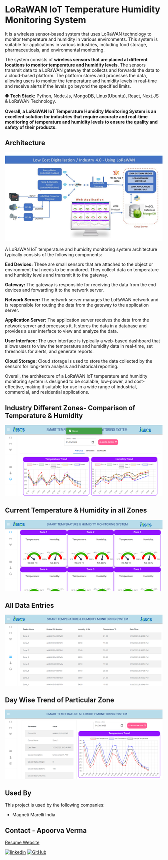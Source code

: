 
# LoRaWAN IoT Temperature Humidity Monitoring System

It is a wireless sensor-based system that uses LoRaWAN technology to monitor temperature and humidity in various environments. This system is suitable for applications in various industries, including food storage, pharmaceuticals, and environmental monitoring.

The system consists of <b>wireless sensors that are placed at different locations to monitor temperature and humidity levels</b>. The sensors transmit data to a LoRaWAN gateway that collects and forwards the data to a cloud-based platform. The platform stores and processes the data, allowing users to monitor the temperature and humidity levels in real-time and receive alerts if the levels go beyond the specified limits.

● <b>Tech Stack:</b> 
Python, Node.Js, MongoDB, Linux(Ubuntu), React, Next.JS & LoRaWAN Technology.

<b>Overall, a LoRaWAN IoT Temperature Humidity Monitoring System is an excellent solution for industries that require accurate and real-time monitoring of temperature and humidity levels to ensure the quality and safety of their products.</b>

## Architecture

![App Screenshot](./architecture.jpg)

A LoRaWAN IoT temperature and humidity monitoring system architecture typically consists of the following components:

<b> End Devices:</b> These are small sensors that are attached to the object or environment that needs to be monitored. They collect data on temperature and humidity levels and transmit it to the gateway.

<b>Gateway:</b> The gateway is responsible for receiving the data from the end devices and forwarding it to the network server.

<b>Network Server:</b> The network server manages the LoRaWAN network and is responsible for routing the data from the gateway to the application server.

<b>Application Server:</b> The application server receives the data from the network server and processes it. It stores the data in a database and provides a user interface to view and analyze the data.

<b>User Interface:</b> The user interface is typically a web-based dashboard that allows users to view the temperature and humidity data in real-time, set thresholds for alerts, and generate reports.

<b>Cloud Storage:</b> Cloud storage is used to store the data collected by the sensors for long-term analysis and historical reporting.

Overall, the architecture of a LoRaWAN IoT temperature and humidity monitoring system is designed to be scalable, low-power, and cost-effective, making it suitable for use in a wide range of industrial, commercial, and residential applications.

## Industry Different Zones- Comparison of Temperature & Humidity

![App Screenshot](./02.png)


## Current Temperature & Humidity in all Zones

![App Screenshot](./01.png)

## All Data Entries

![App Screenshot](./03.png)

## Day Wise Trend of Particular Zone

![App Screenshot](./04.png)


## Used By

This project is used by the following companies:

- Magneti Marelli India


## Contact - Apoorva Verma

[Resume Website](https://apoorva.igscs.in/)

[![linkedin](https://img.shields.io/badge/Apoorva_Verma-0077B5?style=for-the-badge&logo=linkedin&logoColor=white)](https://www.linkedin.com/in/apoorva-verma-aa045a202/)
[![GitHub](https://img.shields.io/badge/Apoorva_Verma-252525?style=for-the-badge&logo=Github&logoColor=white)](https://github.com/apoorva-01/)

